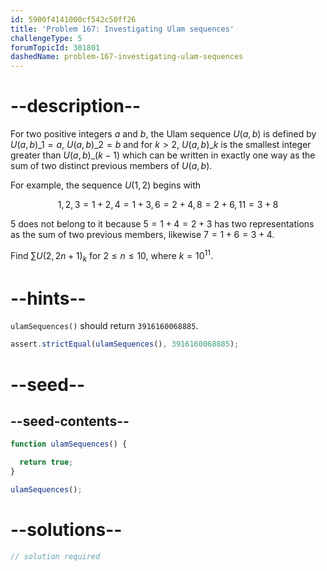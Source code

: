 ```yaml
---
id: 5900f4141000cf542c50ff26
title: 'Problem 167: Investigating Ulam sequences'
challengeType: 5
forumTopicId: 301801
dashedName: problem-167-investigating-ulam-sequences
---
```


# --description--

For two positive integers $a$ and $b$, the Ulam sequence $U(a,b)$ is defined by ${U{(a,b)}\_1} = a$, ${U{(a,b)}\_2} = b$ and for $k > 2$, ${U{(a,b)}\_k}$ is the smallest integer greater than ${U{(a,b)}\_{(k-1)}}$ which can be written in exactly one way as the sum of two distinct previous members of $U(a,b)$.

For example, the sequence $U(1,2)$ begins with

$$1, 2, 3 = 1 + 2, 4 = 1 + 3, 6 = 2 + 4, 8 = 2 + 6, 11 = 3 + 8$$

5 does not belong to it because $5 = 1 + 4 = 2 + 3$ has two representations as the sum of two previous members, likewise $7 = 1 + 6 = 3 + 4$.

Find $\sum {U(2, 2n + 1)_k}$ for $2 ≤ n ≤ 10$, where $k = {10}^{11}$.

# --hints--

`ulamSequences()` should return `3916160068885`.

```js
assert.strictEqual(ulamSequences(), 3916160068885);
```

# --seed--

## --seed-contents--

```js
function ulamSequences() {

  return true;
}

ulamSequences();
```

# --solutions--

```js
// solution required
```
